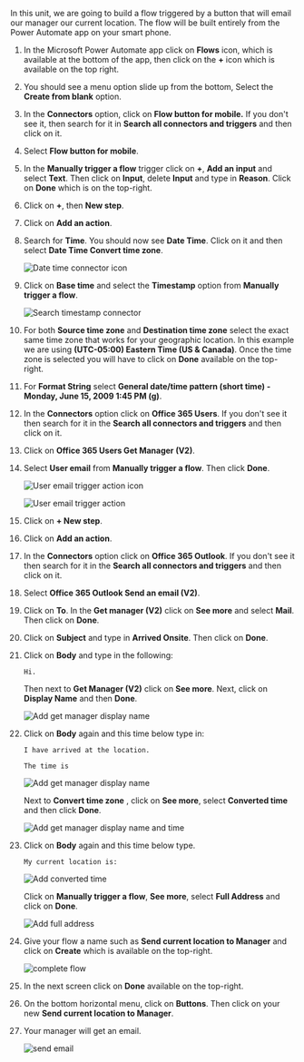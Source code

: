 In this unit, we are going to build a flow triggered by a button that
will email our manager our current location. The flow will be built
entirely from the Power Automate app on your smart phone.

1.  In the Microsoft Power Automate app click on **Flows** icon, which
    is available at the bottom of the app, then click on the **+** icon
    which is available on the top right.

1.  You should see a menu option slide up from the bottom, Select the
    **Create from blank** option.

1.  In the **Connectors** option, click on **Flow button for mobile.** If you don't 
    see it, then search for it in **Search all connectors and triggers** and then 
    click on it.

1.  Select **Flow button for mobile**.

1.  In the **Manually trigger a flow** trigger click on **+**, 
    **Add an input** and select **Text**. Then click on **Input**, 
    delete **Input** and type in **Reason**. Click on **Done** which is 
    on the top-right.

1.  Click on **+**, then **New step**.

1.  Click on **Add an action**.

1.  Search for **Time**. You should now see **Date Time**. Click on it and then select **Date Time Convert time zone**.

	![Date time connector icon](../media/date-time-connector-icon.png)

1.  Click on **Base time** and select the **Timestamp** option from **Manually trigger a flow**.
   
	![Search timestamp connector](../media/search-timestamp-connector.png)

1. For both **Source time zone** and **Destination time zone** select the exact same time zone that works for your geographic location. In this example we are using **(UTC-05:00) Eastern Time (US & Canada)**. Once the time zone is selected you will have to click on **Done** available on the top-right.

1. For **Format String** select **General date/time pattern (short time) - Monday, June 15, 2009 1:45 PM (g)**.

1. In the **Connectors** option click on **Office 365 Users**. If you
    don't see it then search for it in the **Search all connectors and
    triggers** and then click on it.

1. Click on **Office 365 Users Get Manager (V2)**.

1. Select **User email** from **Manually trigger a flow**. Then click **Done**.

	![User email trigger action icon](../media/user-email-trigger-action.png)

    ![User email trigger action](../media/user-email-trigger-action2.png)

1. Click on **+ New step**.

1. Click on **Add an action**.

1. In the **Connectors** option click on **Office 365 Outlook**. If you
    don't see it then search for it in the **Search all connectors and
    triggers** and then click on it.

1. Select **Office 365 Outlook Send an email (V2)**.

1. Click on **To**. In the **Get manager (V2)** click on **See
    more** and select **Mail**. Then click on **Done**.

1. Click on **Subject** and type in **Arrived Onsite**. Then click
    on **Done**.

1. Click on **Body** and type in the following:

    ```Hi.```

    Then next to **Get Manager (V2)** click on **See more**. Next, click
    on **Display Name** and then **Done**.

    ![Add get manager display name](../media/add-get-manager-display-name.png)

1. Click on **Body** again and this time below type in: 

	```
	I have arrived at the location.
	
	The time is
	```

	![Add get manager display name](../media/add-get-manager-display-name-2.png)

    Next to **Convert time zone** , click on **See more**, select
    **Converted time** and then click **Done**. 

    ![Add get manager display name and time](../media/add-get-manager-display-name-time.png)

1. Click on **Body** again and this time below type.

    ```My current location is:```

	![Add converted time](../media/add-converted-time.png)

    Click on **Manually trigger a flow**, **See more**, select **Full
    Address** and click on **Done**.

    ![Add full address](../media/add-full-address.png)

1. Give your flow a name such as **Send current location to Manager**
    and click on **Create** which is available on the top-right.

    ![complete flow](../media/complete-flow2.png)

1. In the next screen click on **Done** available on the top-right.

1. On the bottom horizontal menu, click on **Buttons**. Then click on
    your new **Send current location to Manager**.

1. Your manager will get an email.

    ![send email](../media/send-email.png)
